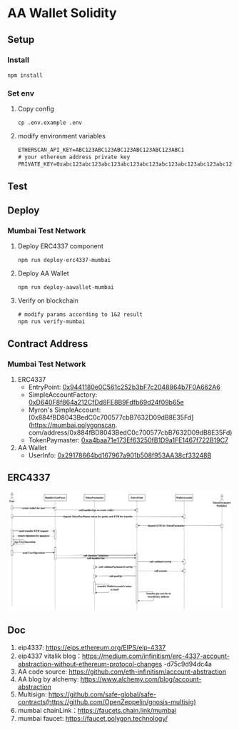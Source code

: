 # AA Wallet Solidity

## Setup 

### Install

```shell
npm install
```

### Set env

1. Copy config
    ```shell
    cp .env.example .env
    ```
2. modify environment variables
    ```
    ETHERSCAN_API_KEY=ABC123ABC123ABC123ABC123ABC123ABC1
    # your ethereum address private key
    PRIVATE_KEY=0xabc123abc123abc123abc123abc123abc123abc123abc123abc123abc123abc1
    ```
   
## Test



## Deploy

### Mumbai Test Network

1. Deploy ERC4337 component
   ```shell
   npm run deploy-erc4337-mumbai
   ```
2. Deploy AA Wallet
   ```shell
   npm run deploy-aawallet-mumbai
   ```
3. Verify on blockchain
   ```shell
   # modify params according to 1&2 result
   npm run verify-mumbai
   ```

## Contract Address

### Mumbai Test Network

1. ERC4337
   - EntryPoint: [0x9441180e0C561c252b3bF7c2048864b7F0A662A6](https://mumbai.polygonscan.com/address/0x9441180e0C561c252b3bF7c2048864b7F0A662A6)
   - SimpleAccountFactory: [0xD640F8f864a212CfDd8FE8B9Fdfb69d24f09b65e](https://mumbai.polygonscan.com/address/0xD640F8f864a212CfDd8FE8B9Fdfb69d24f09b65e)
   - Myron's SimpleAccount: [0x884fBD8043BedC0c700577cbB7632D09dB8E35Fd](https://mumbai.polygonscan.
     com/address/0x884fBD8043BedC0c700577cbB7632D09dB8E35Fd)
   - TokenPaymaster: [0xa4baa71e173Ef63250fB1D9a1FE1467f722B19C7](https://mumbai.polygonscan.com/address/0xa4baa71e173Ef63250fB1D9a1FE1467f722B19C7)
2. AA Wallet
   - UserInfo: [0x29178664bd167967a901b508f953AA38cf33248B](https://mumbai.polygonscan.com/address/0x29178664bd167967a901b508f953AA38cf33248B)

## ERC4337

![erc4337.png](image/erc4337.png)


## Doc
1. eip4337: https://eips.ethereum.org/EIPS/eip-4337
2. eip4337 vitalik blog：https://medium.com/infinitism/erc-4337-account-abstraction-without-ethereum-protocol-changes
   -d75c9d94dc4a
3. AA code source: https://github.com/eth-infinitism/account-abstraction
4. AA blog by alchemy: https://www.alchemy.com/blog/account-abstraction
5. Multisign: https://github.com/safe-global/safe-contracts(https://github.com/OpenZeppelin/gnosis-multisig)
6. mumbai chainLink：https://faucets.chain.link/mumbai
7. mumbai faucet: https://faucet.polygon.technology/
